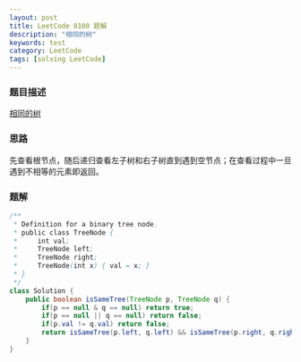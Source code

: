 ```yaml
---
layout: post
title: LeetCode 0100 题解
description: "相同的树"
keywords: test
category: LeetCode
tags: [solving LeetCode]
---
```


### 题目描述
[相同的树](https://leetcode-cn.com/problems/same-tree/)

### 思路
先查看根节点，随后递归查看左子树和右子树直到遇到空节点；在查看过程中一旦遇到不相等的元素即返回。

### 题解
```java
/**
 * Definition for a binary tree node.
 * public class TreeNode {
 *     int val;
 *     TreeNode left;
 *     TreeNode right;
 *     TreeNode(int x) { val = x; }
 * }
 */
class Solution {
    public boolean isSameTree(TreeNode p, TreeNode q) {
        if(p == null & q == null) return true;
		if(p == null || q == null) return false;
		if(p.val != q.val) return false;
		return isSameTree(p.left, q.left) && isSameTree(p.right, q.right);
    }
}
```